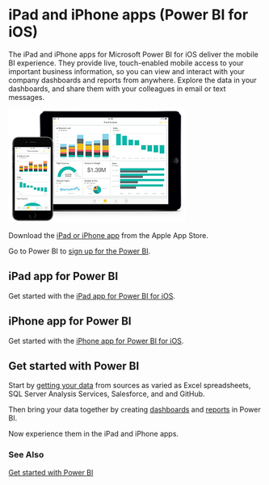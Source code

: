 ﻿<properties 
   pageTitle="iPad and iPhone apps (Power BI for iOS)"
   description="iPad and iPhone apps (Power BI for iOS)"
   services="powerbi" 
   documentationCenter="" 
   authors="v-anpasi" 
   manager="mblythe" 
   editor=""
   tags=""/>
 
<tags
   ms.service="powerbi"
   ms.devlang="NA"
   ms.topic="article"
   ms.tgt_pltfrm="NA"
   ms.workload="powerbi"
   ms.date="09/28/2015"
   ms.author="v-anpasi"/>
# iPad and iPhone apps (Power BI for iOS)

The iPad and iPhone apps for Microsoft Power BI for iOS deliver the mobile BI experience. They provide live, touch-enabled mobile access to your important business information, so you can view and interact with your company dashboards and reports from anywhere. Explore the data in your dashboards, and share them with your colleagues in email or text messages.

![](media/powerbi-mobile-ipad-iphone-apps/PBI_iPad_iPhoneDevices.png)

Download the [iPad or iPhone app](http://go.microsoft.com/fwlink/?LinkId=522062 "iPad or iPhone app") from the Apple App Store.

Go to Power BI to [sign up for the Power BI](http://go.microsoft.com/fwlink/?LinkID=513879 "sign up for the Power BI preview").

## iPad app for Power BI

Get started with the [iPad app for Power BI for iOS](http://support.powerbi.com/knowledgebase/articles/467172-get-started-with-the-ipad-app-power-bi-for-ios-pr).

## iPhone app for Power BI

Get started with the [iPhone app for Power BI for iOS](http://support.powerbi.com/knowledgebase/articles/527036-get-started-with-the-iphone-app-power-bi-for-ios).

## Get started with Power BI

Start by [getting your data](http://support.powerbi.com/knowledgebase/topics/63369-get-data) from sources as varied as Excel spreadsheets, SQL Server Analysis Services, Salesforce, and and GitHub.

Then bring your data together by creating [dashboards](http://support.powerbi.com/knowledgebase/topics/65158-all-about-dashboards) and [reports](http://support.powerbi.com/knowledgebase/topics/65157-all-about-reports) in Power BI.

Now experience them in the iPad and iPhone apps.

### See Also

[Get started with Power BI](http://support.powerbi.com/knowledgebase/articles/430814-get-started-with-power-bi-preview)


